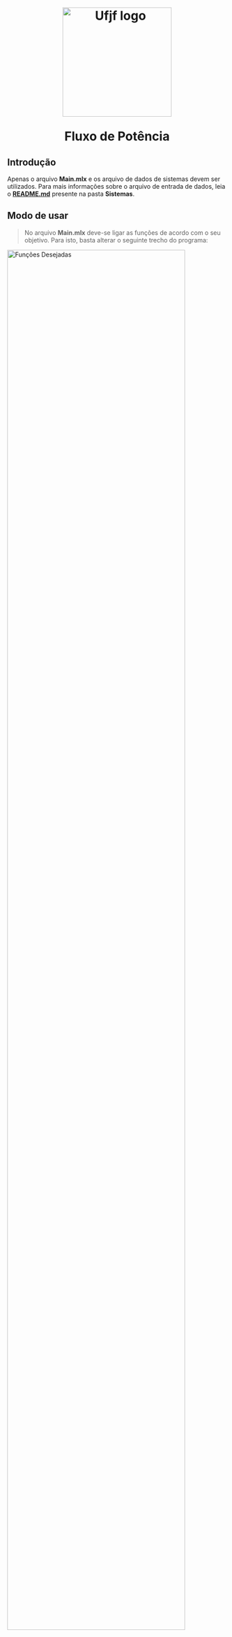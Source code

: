 

<h1 align="center">
  <img src="https://github.com/humbertoAGjf/Dissertacao-Humberto-Ufjf/blob/main/Imagens/Logo_da_UFJF.png" alt="Ufjf logo" width="250"/>
<p>   </p>
<p> Fluxo de Potência </p>
</h1>

## Introdução

Apenas o arquivo <strong>Main.mlx</strong> e os arquivo de dados de sistemas devem ser utilizados. Para mais informações sobre o arquivo de entrada de dados, leia o <a href="https://github.com/humbertoAGjf/Dissertacao-Humberto-Ufjf/blob/main/FP_Completo/Sistemas/README.md"><strong>README.md</strong></a> presente na pasta <strong>Sistemas</strong>.



## Modo de usar

> No arquivo <strong>Main.mlx</strong> deve-se ligar as funções de acordo com o seu objetivo. Para isto, basta alterar o seguinte trecho do programa:
<img src="https://github.com/humbertoAGjf/Dissertacao-Humberto-Ufjf/blob/main/Imagens/Imagem1.png" alt="Funções Desejadas" width="90%"/>

> Para cada função ativada, pode ser necessário alterar alguns de seus parâmetros. Abaixo é apresentado um exemplo para o fluxo de potência, no qual pode ser escolhido se será ou não considerado o controle de tensão, flatstart, controle secundário de frequência (CAG) e controle primário de frequência (Governor). Além disso, ainda podem ser feitas alterações nos passos de convergência do FP.
<img src="https://github.com/humbertoAGjf/Dissertacao-Humberto-Ufjf/blob/main/Imagens/Imagem2.png" alt="Dados do Fluxo de Potência" width="90%"/>

> Para selecionar o arquivo de sistema que será utilizado, basta trocar o nome na aba "Sistema Utilizado nas Análises":
<img src="https://github.com/humbertoAGjf/Dissertacao-Humberto-Ufjf/blob/main/Imagens/Imagem3.png" alt="Escolhe o Sistema" width="90%"/>
